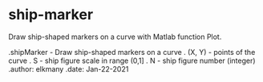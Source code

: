 # ship-marker
Draw ship-shaped markers on a curve with Matlab function Plot.

.shipMarker - Draw ship-shaped markers on a curve 
.   (X, Y) - points of the curve
.   S - ship figure scale in range (0,1]
.   N - ship figure number (integer)
.author: elkmany
.date: Jan-22-2021
